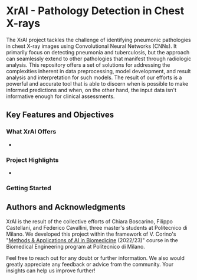 # XrAI - Pathology Detection in Chest X-rays
The XrAI project tackles the challenge of identifying pneumonic pathologies in chest X-ray images using Convolutional Neural Networks (CNNs). It primarily focus on detecting pneumonia and tuberculosis, but the approach can seamlessly extend to other pathologies that manifest through radiologic analysis. This repository offers a set of solutions for addressing the complexities inherent in data preprocessing, model development, and result analysis and interpretation for  such models. The result of our efforts is a powerful and accurate tool that is able to discern when is possible to make informed predictions and when, on the other hand, the input data isn't informative enough for clinical assessments. 

## Key Features and Objectives

### What XrAI Offers
- 

### Project Highlights
- 

### Getting Started

## Authors and Acknowledgments
XrAI is the result of the collective efforts of Chiara Boscarino, Filippo Castellani, and Federico Cavallini, three master's students at Politecnico di Milano.
We developed this project within the framework of V. Corino's "[Methods & Applications of AI in Biomedicine](https://www11.ceda.polimi.it/schedaincarico/schedaincarico/controller/scheda_pubblica/SchedaPublic.do?&evn_default=evento&c_classe=788164&__pj0=0&__pj1=552e8bace80cad6c09cc7d90548cde8f ) (2022/23)" course in the Biomedical Engineering program at Politecnico di Milano. 

Feel free to reach out for any doubt or further information. We also would greatly appreciate any feedback or advice from the community. Your insights can help us improve further!
